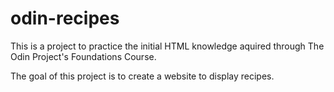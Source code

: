 # odin-recipes
This is a project to practice the initial HTML knowledge aquired through The Odin Project's Foundations Course. 

The goal of this project is to create a website to display recipes.
